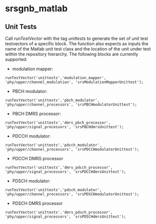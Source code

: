 # srsgnb_matlab

## Unit Tests

Call *runTestVector* with the tag *unittests* to generate the set of unit test testvectors of a specific block. The function also expects as inputs the name of the Matlab unit test class and the location of the unit under test within the repository hierarchy. The following blocks are currently supported:

- modulation mapper:

```
runTestVector('unittests','modulation_mapper', 'phy/upper/channel_modulation', 'srsModulationMapperUnittest');
```

- PBCH modulator:

```
runTestVector('unittests','pbch_modulator', 'phy/upper/channel_processors', 'srsPBCHmodulatorUnittest');
```

- PBCH DMRS processor:

```
runTestVector('unittests','dmrs_pbch_processor', 'phy/upper/signal_processors', 'srsPBCHdmrsUnittest');
```

- PDCCH modulator:

```
runTestVector('unittests','pdcch_modulator', 'phy/upper/channel_processors', 'srsPDCCHmodulatorUnittest');
```

- PDCCH DMRS processor

```
runTestVector('unittests','dmrs_pdcch_processor', 'phy/upper/signal_processors', 'srsPDCCHdmrsUnittest');
```

- PDSCH modulator:

```
runTestVector('unittests','pdsch_modulator', 'phy/upper/channel_processors', 'srsPDSCHmodulatorUnittest');
```

- PDSCH DMRS processor

```
runTestVector('unittests','dmrs_pdsch_processor', 'phy/upper/signal_processors', 'srsPDSCHdmrsUnittest');
```
